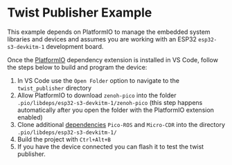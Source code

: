 # Twist Publisher Example

This example depends on PlatformIO to manage the embedded system libraries and devices and assumes you are working with an ESP32 `esp32-s3-devkitm-1` development board.

Once the [PlatformIO](https://platformio.org/) dependency extension is installed in VS Code, follow the steps below to build and program the device:

1. In VS Code use the `Open Folder` option to navigate to the `twist_publisher` directory
1. Allow PlatformIO to download `zenoh-pico` into the folder `.pio/libdeps/esp32-s3-devkitm-1/zenoh-pico` (this step happens automatically after you open the folder with the PlatformIO extension enabled)
1. Clone additional [dependencies](../twist_publisher/platformio.ini#L32-L33) `Pico-ROS` and `Micro-CDR` into the directory `.pio/libdeps/esp32-s3-devkitm-1/` 
1. Build the project with `Ctrl+Alt+B`
1. If you have the device connected you can flash it to test the twist publisher.

